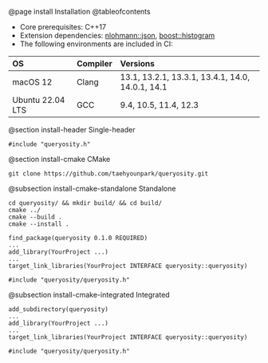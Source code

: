 @page install Installation
@tableofcontents

- Core prerequisites: C++17
- Extension dependencies: [nlohmann::json](https://json.nlohmann.me), [boost::histogram](https://www.boost.org/doc/libs/1_84_0/libs/histogram/doc/html/index.html)
- The following environments are included in CI:

| OS | Compiler | Versions |
| :--- | :--- | :--- |
| macOS 12 | Clang | 13.1, 13.2.1, 13.3.1, 13.4.1, 14.0, 14.0.1, 14.1 |
| Ubuntu 22.04 LTS | GCC | 9.4, 10.5, 11.4, 12.3 |

@section install-header Single-header

~~~{.cpp}
#include "queryosity.h"
~~~

@section install-cmake CMake

~~~{.sh}
git clone https://github.com/taehyounpark/queryosity.git
~~~

@subsection install-cmake-standalone Standalone

~~~{.sh}
cd queryosity/ && mkdir build/ && cd build/
cmake ../
cmake --build .
cmake --install .
~~~

~~~{.cmake}
find_package(queryosity 0.1.0 REQUIRED)
...
add_library(YourProject ...)
...
target_link_libraries(YourProject INTERFACE queryosity::queryosity)
~~~

~~~{.cpp}
#include "queryosity/queryosity.h"
~~~

@subsection install-cmake-integrated Integrated

~~~{.cmake}
add_subdirectory(queryosity)
...
add_library(YourProject ...)
...
target_link_libraries(YourProject INTERFACE queryosity::queryosity)
~~~

~~~{.cpp}
#include "queryosity/queryosity.h"
~~~

